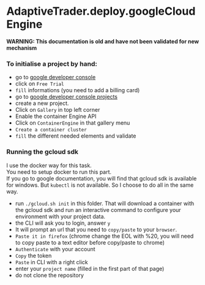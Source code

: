 # AdaptiveTrader.deploy.googleCloudEngine

**WARNING: This documentation is old and have not been validated for new mechanism**

### To initialise a project by hand:
- go to [google developer console](https://console.developers.google.com)
- click on `Free Trial`
- `fill` informations (you need to add a billing card)
- go to [google developer console projects](https://console.developers.google.com/project)
- create a new project.
- Click on `Gallery` in top left corner
- Enable the container Engine API
- Click on `ContainerEngine` in that gallery menu
- `Create a container cluster`
- `fill` the different needed elements and validate

### Running the gcloud sdk 
I use the docker way for this task.  
You need to setup docker to run this part.   
If you go to google documentation, you will find that gcloud sdk is available for windows. But `kubectl` is not available. So I choose to do all in the same way.

- run `./gcloud.sh init` in this folder. That will download a container with the gcloud sdk and run an interactive command to configure your environment with your project data.
- the CLI will ask you to login, answer `y`
- It will prompt an url that you need to `copy/paste` to your `browser`.
- `Paste it in firefox` (chrome change the EOL with %20, you will need to copy paste to a text editor before copy/paste to chrome)
- `Authenticate` with your account
- `Copy` the token
- `Paste` in CLI with a right click
- enter your `project name` (filled in the first part of that page)
- do not clone the repository
